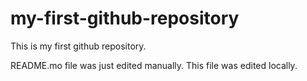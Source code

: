 # my-first-github-repository
This is my first github repository.

README.mo file was just edited manually. This file was edited locally.
